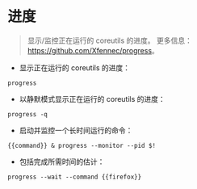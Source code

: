 # 进度

> 显示/监控正在运行的 coreutils 的进度。
> 更多信息：<https://github.com/Xfennec/progress>。

- 显示正在运行的 coreutils 的进度：

`progress`

- 以静默模式显示正在运行的 coreutils 的进度：

`progress -q`

- 启动并监控一个长时间运行的命令：

`{{command}} & progress --monitor --pid $!`

- 包括完成所需时间的估计：

`progress --wait --command {{firefox}}`
